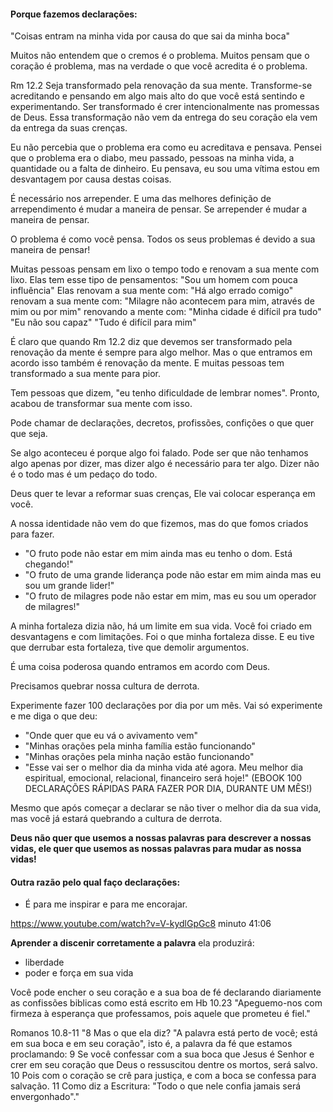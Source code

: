 #### Porque fazemos declarações:
"Coisas entram na minha vida por causa do que sai da minha boca"

Muitos não entendem que o cremos é o problema. Muitos pensam que o coração é problema, mas na verdade o que você acredita é o problema.

Rm 12.2 Seja transformado pela renovação da sua mente. Transforme-se acreditando e pensando em algo mais alto do que você está sentindo e experimentando. Ser transformado é crer intencionalmente nas promessas de Deus. Essa transformação não vem da entrega do seu coração ela vem da entrega da suas crenças.

Eu não percebia que o problema era como eu acreditava e pensava. Pensei que o problema era o diabo, meu passado, pessoas na minha vida, a quantidade ou a falta de dinheiro. Eu pensava, eu sou uma vítima estou em desvantagem por causa destas coisas.

É necessário nos arrepender. E uma das melhores definição de arrependimento é mudar a maneira de pensar. Se arrepender é mudar a maneira de pensar.

O problema é como você pensa. Todos os seus problemas é devido a sua maneira de pensar!

Muitas pessoas pensam em lixo o tempo todo e renovam a sua mente com lixo. Elas tem esse tipo de pensamentos:
"Sou um homem com pouca influência"
Elas renovam a sua mente com:
"Há algo errado comigo"
renovam a sua mente com:
"Milagre não acontecem para mim, através de mim ou por mim"
renovando a mente com:
"Minha cidade é difícil pra tudo"
"Eu não sou capaz"
"Tudo é difícil para mim"

É claro que quando Rm 12.2 diz que devemos ser transformado pela renovação da mente é sempre para algo melhor. Mas o que entramos em acordo isso também é renovação da mente. E muitas pessoas tem transformado a sua mente para pior.

Tem pessoas que dizem, "eu tenho dificuldade de lembrar nomes". Pronto, acabou de transformar sua mente com isso. 

Pode chamar de declarações, decretos, profissões, confições o que quer que seja. 

Se algo aconteceu é porque algo foi falado. Pode ser que não tenhamos algo apenas por dizer, mas dizer algo é necessário para ter algo. Dizer não é o todo mas é um pedaço do todo.

Deus quer te levar a reformar suas crenças, Ele vai colocar esperança em você.

A nossa identidade não vem do que fizemos, mas do que fomos criados para fazer.

- "O fruto pode não estar em mim ainda mas eu tenho o dom. Está chegando!"
- "O fruto de uma grande liderança pode não estar em mim ainda mas eu sou um grande lider!"
- "O fruto de milagres pode não estar em mim, mas eu sou um operador de milagres!"

A minha fortaleza dizia não, há um limite em sua vida. Você foi criado em desvantagens e com limitações. Foi o que minha fortaleza disse. E eu tive que derrubar esta fortaleza, tive que demolir argumentos.

É uma coisa poderosa quando entramos em acordo com Deus.

Precisamos quebrar nossa cultura de derrota. 

Experimente fazer 100 declarações por dia por um mês. Vai só experimente e me diga o que deu:
- "Onde quer que eu vá o avivamento vem"
- "Minhas orações pela minha família estão funcionando"
- "Minhas orações pela minha nação estão funcionando"
- "Esse vai ser o melhor dia da minha vida até agora. Meu melhor dia espiritual, emocional, relacional, financeiro será hoje!"
(EBOOK 100 DECLARAÇÕES RÁPIDAS PARA FAZER POR DIA, DURANTE UM MÊS!)

Mesmo que após começar a declarar se não tiver o melhor dia da sua vida, mas você já estará quebrando a cultura de derrota.

**Deus não quer que usemos a nossas palavras para descrever a nossas vidas, ele quer que usemos as nossas palavras para mudar as nossa vidas!**

#### Outra razão pelo qual faço declarações:
- É para me inspirar e para me encorajar. 

https://www.youtube.com/watch?v=V-kydlGpGc8
minuto 41:06

**Aprender a discenir corretamente a palavra** ela produzirá:
- liberdade 
- poder e força em sua vida

Você pode encher o seu coração e a sua boa de fé declarando diariamente as confissões biblicas como está escrito em Hb 10.23 "Apeguemo-nos com firmeza à esperança que professamos, pois aquele que prometeu é fiel."

Romanos 10.8-11 "8 Mas o que ela diz? "A palavra está perto de você; está em sua boca e em seu coração", isto é, a palavra da fé que estamos proclamando: 9 Se você confessar com a sua boca que Jesus é Senhor e crer em seu coração que Deus o ressuscitou dentre os mortos, será salvo. 10 Pois com o coração se crê para justiça, e com a boca se confessa para salvação.
11 Como diz a Escritura: "Todo o que nele confia jamais será envergonhado"."